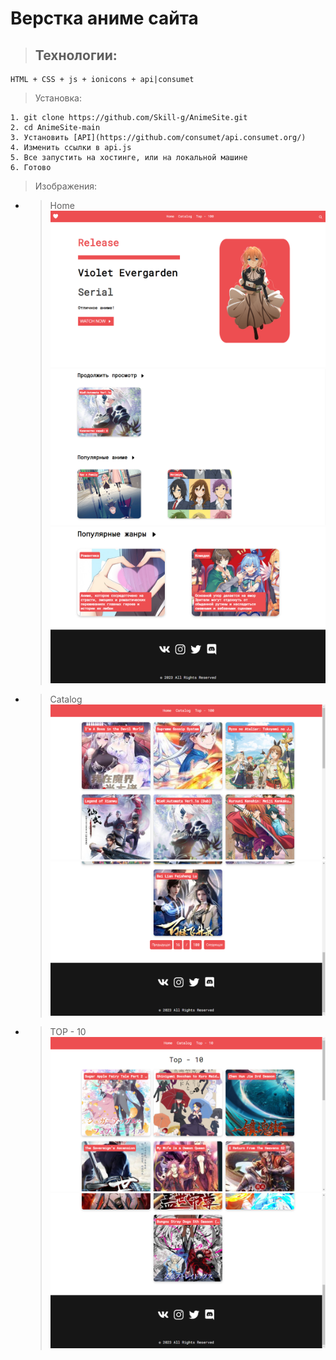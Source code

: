 # **Верстка аниме сайта**

>## Технологии:

```
HTML + CSS + js + ionicons + api|consumet
```

>Установка:

```
1. git clone https://github.com/Skill-g/AnimeSite.git
2. cd AnimeSite-main
3. Установить [API](https://github.com/consumet/api.consumet.org/)
4. Изменить ссылки в api.js
5. Все запустить на хостинге, или на локальной машине
6. Готово
```


>Изображения:

- >Home
![img1](./gitimage/image.png)
![img2](./gitimage/image2.png)
![img3](./gitimage/image3.png)

- >Catalog
![img4](./gitimage/image4.png)
![img5](./gitimage/image5.png)

- >TOP - 10
![img6](./gitimage/image6.png)
![img7](./gitimage/image7.png)